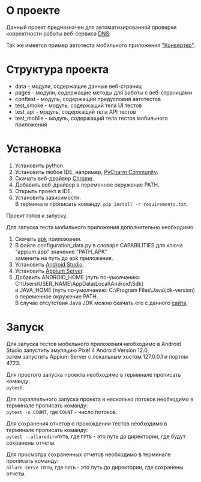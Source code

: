 # О проекте

Данный проект предназначен для автоматизированной проверки корректности работы веб-сервиса
[DNS](https://www.dns-shop.ru/).

Так же имеется пример автотеста мобильного приложения
["Конвертер"](https://play.google.com/store/apps/details?id=com.techsial.android.unitconverter&hl=ru).

# Структура проекта

- data - модули, содержащие данные веб-страниц
- pages - модули, содержащие методы для работы с веб-страницами
- conftest - модуль, содержащий предусловия автотестов
- test_smoke - модуль, содержащий тела UI тестов
- test_api - модуль, содержащий тела API тестов
- test_mobile - модуль, содержащий тела тестов мобильного приложения

# Установка

1. Установить python.
2. Установить любое IDE, например,
   [PyCharm Community](https://www.jetbrains.com/ru-ru/pycharm/download/#section=windows).
3. Скачать веб-драйвер [Chrome](https://chromedriver.chromium.org/downloads).
4. Добавить веб-драйвер в переменное окружение PATH.
5. Открыть проект в IDE.
6. Установить зависимости.  
   В терминале прописать команду:
   `pip install -r requirements.txt`.

Проект готов к запуску.

Для запуска теста мобильного приложения дополнительно необходимо:

1. Скачать [apk](https://disk.yandex.ru/d/4NEVxAlHTC2GMA) приложения.
2. В файле configuration_data.py в словаре CAPABILITIES для ключа "appium:app" значение "PATH_APK"   
   заменить на путь до apk приложения.
2. Установить [Android Studio](https://developer.android.com/studio).
3. Установить [Appium Server](https://github.com/appium/appium-desktop/releases/tag/v1.22.3-4).
4. Добавить ANDROID_HOME (путь по-умолчанию: C:\Users\USER_NAME\AppData\Local\Android\Sdk)  
   и JAVA_HOME (путь по-умолчанию: C:\Program Files\Java\jdk-version) в переменное окружение PATH.  
   В случае отсутствия Java JDK можно скачать его с данного
   [сайта](https://www.oracle.com/cis/java/technologies/downloads/).

# Запуск

Для запуска тестов мобильного приложения необходимо в Android Studio запустить эмуляцию Pixel 4 Android Version 12.0,  
затем запустить Appium Server с локальным хостом 127.0.0.1 и портом 4723.

Для простого запуска проекта необходимо в терминале прописать команду:  
`pytest`.

Для параллельного запуска проекта в несколько потоков необходимо в терминале прописать команду:  
`pytest -n COUNT`, где `COUNT` - число потоков.

Для сохранения отчетов о прохождении тестов необходимо в терминале прописать команду:  
`pytest --alluredir=ПУТЬ`, где `ПУТЬ` - это путь до директории, где будут сохранены отчеты.

Для просмотра сохраненных отчетов необходимо в терминале прописать команду:  
`allure serve ПУТЬ`, где `ПУТЬ` - это путь до директории, где сохранены отчеты.